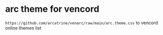 # arc theme for vencord
`https://github.com/arcatrine/venarc/raw/main/arc.theme.css` to vencord online themes list
